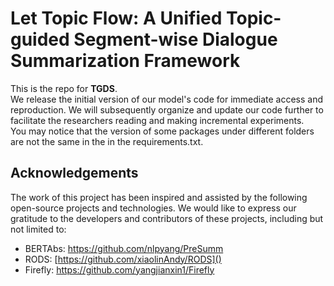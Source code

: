 # Let Topic Flow: A Unified Topic-guided Segment-wise Dialogue Summarization Framework

This is the repo for **TGDS**.  
We release the initial version of our model's code for immediate access and reproduction. We will subsequently organize and update our code further to facilitate the researchers reading and making incremental experiments.  
You may notice that the version of some packages under different folders are not the same in the in the requirements.txt. 


## Acknowledgements

The work of this project has been inspired and assisted by the following open-source projects and technologies. We would like to express our gratitude to the developers and contributors of these projects, including but not limited to:

* BERTAbs: https://github.com/nlpyang/PreSumm
* RODS: [https://github.com/xiaolinAndy/RODS]()
* Firefly: https://github.com/yangjianxin1/Firefly
